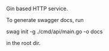 Gin based HTTP service.

To generate swagger docs, run 

swag init -g ./cmd/api/main.go -o docs

in the root dir.